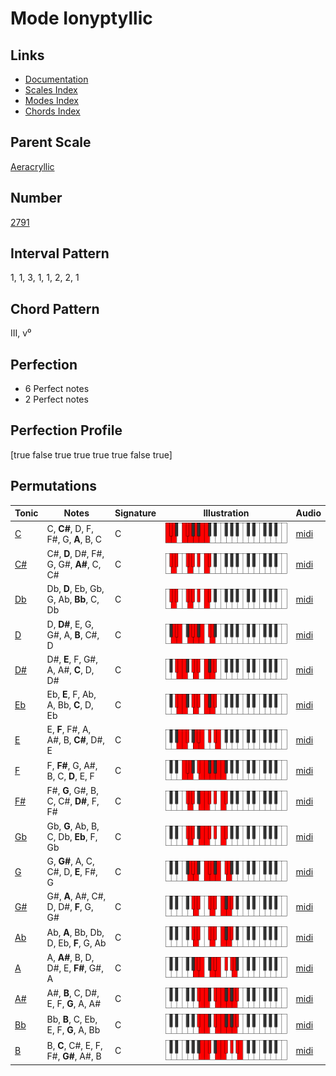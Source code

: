 # Mode Ionyptyllic

## Links

- [Documentation](index.md)
- [Scales Index](Scales.md)
- [Modes Index](Modes.md)
- [Chords Index](Chords.md)

## Parent Scale

[Aeracryllic](ScaleAeracryllic.md)

## Number

[2791](https://ianring.com/musictheory/scales/2791)

## Interval Pattern

1, 1, 3, 1, 1, 2, 2, 1

## Chord Pattern

III, v⁰

## Perfection

- 6 Perfect notes
- 2 Perfect notes

## Perfection Profile

[true false true true true true false true]

## Permutations

| Tonic | Notes | Signature | Illustration | Audio |
|-------|-------|-----------|--------------|-------|
| [C](ModeCNaturalIonyptyllic.md) | C, **C#**, D, F, F#, G, **A**, B, C | C | ![CNaturalIonyptyllic](ModeCNaturalIonyptyllic.png) | [midi](https://github.com/edipermadi/music/blob/main/docs/ModeCNaturalIonyptyllic.mid?raw=true) |
| [C#](ModeCSharpIonyptyllic.md) | C#, **D**, D#, F#, G, G#, **A#**, C, C# | C | ![CSharpIonyptyllic](ModeCSharpIonyptyllic.png) | [midi](https://github.com/edipermadi/music/blob/main/docs/ModeCSharpIonyptyllic.mid?raw=true) |
| [Db](ModeDFlatIonyptyllic.md) | Db, **D**, Eb, Gb, G, Ab, **Bb**, C, Db | C | ![DFlatIonyptyllic](ModeDFlatIonyptyllic.png) | [midi](https://github.com/edipermadi/music/blob/main/docs/ModeDFlatIonyptyllic.mid?raw=true) |
| [D](ModeDNaturalIonyptyllic.md) | D, **D#**, E, G, G#, A, **B**, C#, D | C | ![DNaturalIonyptyllic](ModeDNaturalIonyptyllic.png) | [midi](https://github.com/edipermadi/music/blob/main/docs/ModeDNaturalIonyptyllic.mid?raw=true) |
| [D#](ModeDSharpIonyptyllic.md) | D#, **E**, F, G#, A, A#, **C**, D, D# | C | ![DSharpIonyptyllic](ModeDSharpIonyptyllic.png) | [midi](https://github.com/edipermadi/music/blob/main/docs/ModeDSharpIonyptyllic.mid?raw=true) |
| [Eb](ModeEFlatIonyptyllic.md) | Eb, **E**, F, Ab, A, Bb, **C**, D, Eb | C | ![EFlatIonyptyllic](ModeEFlatIonyptyllic.png) | [midi](https://github.com/edipermadi/music/blob/main/docs/ModeEFlatIonyptyllic.mid?raw=true) |
| [E](ModeENaturalIonyptyllic.md) | E, **F**, F#, A, A#, B, **C#**, D#, E | C | ![ENaturalIonyptyllic](ModeENaturalIonyptyllic.png) | [midi](https://github.com/edipermadi/music/blob/main/docs/ModeENaturalIonyptyllic.mid?raw=true) |
| [F](ModeFNaturalIonyptyllic.md) | F, **F#**, G, A#, B, C, **D**, E, F | C | ![FNaturalIonyptyllic](ModeFNaturalIonyptyllic.png) | [midi](https://github.com/edipermadi/music/blob/main/docs/ModeFNaturalIonyptyllic.mid?raw=true) |
| [F#](ModeFSharpIonyptyllic.md) | F#, **G**, G#, B, C, C#, **D#**, F, F# | C | ![FSharpIonyptyllic](ModeFSharpIonyptyllic.png) | [midi](https://github.com/edipermadi/music/blob/main/docs/ModeFSharpIonyptyllic.mid?raw=true) |
| [Gb](ModeGFlatIonyptyllic.md) | Gb, **G**, Ab, B, C, Db, **Eb**, F, Gb | C | ![GFlatIonyptyllic](ModeGFlatIonyptyllic.png) | [midi](https://github.com/edipermadi/music/blob/main/docs/ModeGFlatIonyptyllic.mid?raw=true) |
| [G](ModeGNaturalIonyptyllic.md) | G, **G#**, A, C, C#, D, **E**, F#, G | C | ![GNaturalIonyptyllic](ModeGNaturalIonyptyllic.png) | [midi](https://github.com/edipermadi/music/blob/main/docs/ModeGNaturalIonyptyllic.mid?raw=true) |
| [G#](ModeGSharpIonyptyllic.md) | G#, **A**, A#, C#, D, D#, **F**, G, G# | C | ![GSharpIonyptyllic](ModeGSharpIonyptyllic.png) | [midi](https://github.com/edipermadi/music/blob/main/docs/ModeGSharpIonyptyllic.mid?raw=true) |
| [Ab](ModeAFlatIonyptyllic.md) | Ab, **A**, Bb, Db, D, Eb, **F**, G, Ab | C | ![AFlatIonyptyllic](ModeAFlatIonyptyllic.png) | [midi](https://github.com/edipermadi/music/blob/main/docs/ModeAFlatIonyptyllic.mid?raw=true) |
| [A](ModeANaturalIonyptyllic.md) | A, **A#**, B, D, D#, E, **F#**, G#, A | C | ![ANaturalIonyptyllic](ModeANaturalIonyptyllic.png) | [midi](https://github.com/edipermadi/music/blob/main/docs/ModeANaturalIonyptyllic.mid?raw=true) |
| [A#](ModeASharpIonyptyllic.md) | A#, **B**, C, D#, E, F, **G**, A, A# | C | ![ASharpIonyptyllic](ModeASharpIonyptyllic.png) | [midi](https://github.com/edipermadi/music/blob/main/docs/ModeASharpIonyptyllic.mid?raw=true) |
| [Bb](ModeBFlatIonyptyllic.md) | Bb, **B**, C, Eb, E, F, **G**, A, Bb | C | ![BFlatIonyptyllic](ModeBFlatIonyptyllic.png) | [midi](https://github.com/edipermadi/music/blob/main/docs/ModeBFlatIonyptyllic.mid?raw=true) |
| [B](ModeBNaturalIonyptyllic.md) | B, **C**, C#, E, F, F#, **G#**, A#, B | C | ![BNaturalIonyptyllic](ModeBNaturalIonyptyllic.png) | [midi](https://github.com/edipermadi/music/blob/main/docs/ModeBNaturalIonyptyllic.mid?raw=true) |
